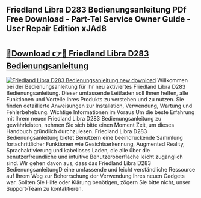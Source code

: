 ## Friedland Libra D283 Bedienungsanleitung PDf Free Download - Part-Tel Service Owner Guide - User Repair Edition xJAd8

# <h2><a href="http://df19be2.blite.top/?on=Friedland+Libra+D283+Bedienungsanleitung">🔗Download 👉🔴 Friedland Libra D283 Bedienungsanleitung</a></h2>

[![Friedland Libra D283 Bedienungsanleitung new download](https://i.imgur.com/lujVjoI.png)](http://df19be2.blite.top/?on=Friedland+Libra+D283+Bedienungsanleitung)
Willkommen bei der Bedienungsanleitung für Ihr neu aktiviertes Friedland Libra D283 Bedienungsanleitung. Dieser umfassende Leitfaden soll Ihnen helfen, alle Funktionen und Vorteile Ihres Produkts zu verstehen und zu nutzen. Sie finden detaillierte Anweisungen zur Installation, Verwendung, Wartung und Fehlerbehebung. Wichtige Informationen im Voraus Um die beste Erfahrung mit Ihrem neuen Friedland Libra D283 Bedienungsanleitung zu gewährleisten, nehmen Sie sich bitte einen Moment Zeit, um dieses Handbuch gründlich durchzulesen. Friedland Libra D283 Bedienungsanleitung bietet Benutzern eine beeindruckende Sammlung fortschrittlicher Funktionen wie Gesichtserkennung, Augmented Reality, Sprachaktivierung und kabelloses Laden, die alle über die benutzerfreundliche und intuitive Benutzeroberfläche leicht zugänglich sind. Wir gehen davon aus, dass das Friedland Libra D283 BedienungsanleitungD eine umfassende und leicht verständliche Ressource auf Ihrem Weg zur Beherrschung der Verwendung Ihres neuen Gadgets war. Sollten Sie Hilfe oder Klärung benötigen, zögern Sie bitte nicht, unser Support-Team zu kontaktieren.
